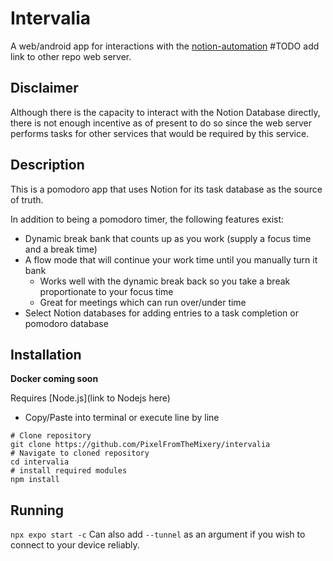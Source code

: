 # Intervalia
A web/android app for interactions with the [notion-automation]() #TODO add link to other repo web server.

## Disclaimer
Although there is the capacity to interact with the Notion Database directly, there is not enough incentive as of present to do so since the web server performs tasks for other services that would be required by this service. 

## Description
This is a pomodoro app that uses Notion for its task database as the source of truth.

In addition to being a pomodoro timer, the following features exist:
- Dynamic break bank that counts up as you work (supply a focus time and a break time)
- A flow mode that will continue your work time until you manually turn it bank
  - Works well with the dynamic break back so you take a break proportionate to your focus time
  - Great for meetings which can run over/under time
- Select Notion databases for adding entries to a task completion or pomodoro database

## Installation
**Docker coming soon**

Requires [Node.js](link to Nodejs here)

- Copy/Paste into terminal or execute line by line
``` shell
# Clone repository
git clone https://github.com/PixelFromTheMixery/intervalia
# Navigate to cloned repository
cd intervalia
# install required modules
npm install
```

## Running
`npx expo start -c`
Can also add `--tunnel` as an argument if you wish to connect to your device reliably. 